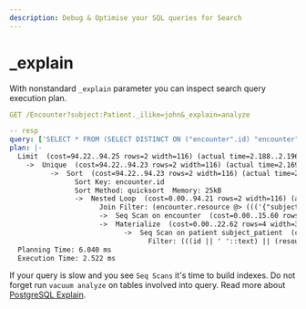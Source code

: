 ```yaml
---
description: Debug & Optimise your SQL queries for Search
---
```


# \_explain

With nonstandard  `_explain`  parameter you can inspect search query execution plan.

```yaml
GET /Encounter?subject:Patient._ilike=john&_explain=analyze

-- resp
query: ['SELECT * FROM (SELECT DISTINCT ON ("encounter".id) "encounter".* FROM "encounter" INNER JOIN patient subject_patient ON ("encounter".resource @> ($JSON${"subject":{"id":"$JSON$ || subject_patient.id || $JSON$","resourceType":"Patient"}}$JSON$)::jsonb) WHERE ((("subject_patient".id || '' '' ||  "subject_patient".resource::text) ilike ?)) ) "encounter" LIMIT ? OFFSET ?', '%john%', 100, 0]
plan: |-
  Limit  (cost=94.22..94.25 rows=2 width=116) (actual time=2.188..2.196 rows=0 loops=1)
    ->  Unique  (cost=94.22..94.23 rows=2 width=116) (actual time=2.169..2.178 rows=0 loops=1)
          ->  Sort  (cost=94.22..94.23 rows=2 width=116) (actual time=2.152..2.161 rows=0 loops=1)
                Sort Key: encounter.id
                Sort Method: quicksort  Memory: 25kB
                ->  Nested Loop  (cost=0.00..94.21 rows=2 width=116) (actual time=2.107..2.116 rows=0 loops=1)
                      Join Filter: (encounter.resource @> ((('{"subject":{"id":"'::text || subject_patient.id) || '","resourceType":"Patient"}}'::text))::jsonb)
                      ->  Seq Scan on encounter  (cost=0.00..15.60 rows=560 width=116) (actual time=2.087..2.109 rows=0 loops=1)
                      ->  Materialize  (cost=0.00..22.62 rows=4 width=32) (never executed)
                            ->  Seq Scan on patient subject_patient  (cost=0.00..22.60 rows=4 width=32) (never executed)
                                  Filter: (((id || ' '::text) || (resource)::text) ~~* '%john%'::text)
  Planning Time: 6.040 ms
  Execution Time: 2.522 ms
```

If your query is slow and you see `Seq Scans` it's time to build indexes. Do not forget run `vacuum analyze` on tables involved into query. Read more about [PostgreSQL Explain](https://www.postgresql.org/docs/11/using-explain.html).

